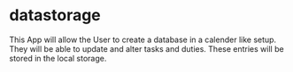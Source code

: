 # datastorage
This App will allow the User to create a database in a calender like setup. They will be able to update and alter tasks and duties. These entries will be stored in the local storage.
